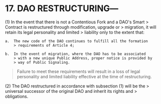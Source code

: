 # 17.  DAO RESTRUCTURING―

 
(1) In the event that there is not a Contentious Fork and a DAO's Smart
    > Contract is restructured through modification, upgrade or
    > migration, it will retain its legal personality and limited
    > liability only to the extent that:

    a.  The new code of the DAO continues to fulfill all the formation
        > requirements of Article 4;

    b.  In the event of migration, where the DAO has to be associated
        > with a new unique Public Address, proper notice is provided by
        > way of Public Signaling.

> Failure to meet these requirements will result in a loss of legal
> personality and limited liability effective at the time of
> restructuring.

(2) The DAO restructured in accordance with subsection (1) will be the
    > universal successor of the original DAO and inherit its rights and
    > obligations.
